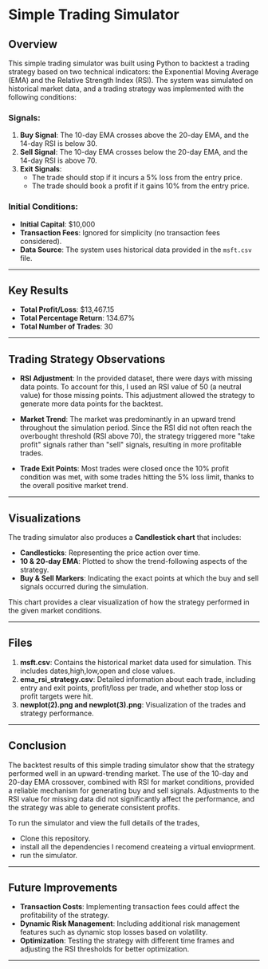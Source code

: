 # Simple Trading Simulator 

## Overview
This simple trading simulator was built using Python to backtest a trading strategy based on two technical indicators: the Exponential Moving Average (EMA) and the Relative Strength Index (RSI). The system was simulated on historical market data, and a trading strategy was implemented with the following conditions:

### Signals:
1. **Buy Signal**: The 10-day EMA crosses above the 20-day EMA, and the 14-day RSI is below 30.
2. **Sell Signal**: The 10-day EMA crosses below the 20-day EMA, and the 14-day RSI is above 70.
3. **Exit Signals**:
   - The trade should stop if it incurs a 5% loss from the entry price.
   - The trade should book a profit if it gains 10% from the entry price.

### Initial Conditions:
- **Initial Capital**: $10,000
- **Transaction Fees**: Ignored for simplicity (no transaction fees considered).
- **Data Source**: The system uses historical data provided in the `msft.csv` file.

---

## Key Results
- **Total Profit/Loss**: $13,467.15
- **Total Percentage Return**: 134.67%
- **Total Number of Trades**: 30

---

## Trading Strategy Observations
- **RSI Adjustment**: In the provided dataset, there were days with missing data points. To account for this, I used an RSI value of 50 (a neutral value) for those missing points. This adjustment allowed the strategy to generate more data points for the backtest.
  
- **Market Trend**: The market was predominantly in an upward trend throughout the simulation period. Since the RSI did not often reach the overbought threshold (RSI above 70), the strategy triggered more "take profit" signals rather than "sell" signals, resulting in more profitable trades. 

- **Trade Exit Points**: Most trades were closed once the 10% profit condition was met, with some trades hitting the 5% loss limit, thanks to the overall positive market trend.

---

## Visualizations

The trading simulator also produces a **Candlestick chart** that includes:
- **Candlesticks**: Representing the price action over time.
- **10 & 20-day EMA**: Plotted to show the trend-following aspects of the strategy.
- **Buy & Sell Markers**: Indicating the exact points at which the buy and sell signals occurred during the simulation.

This chart provides a clear visualization of how the strategy performed in the given market conditions.

---

## Files
1. **msft.csv**: Contains the historical market data used for simulation. This includes  dates,high,low,open and close values.
2. **ema_rsi_strategy.csv**: Detailed information about each trade, including entry and exit points, profit/loss per trade, and whether stop loss or profit targets were hit.
3. **newplot(2).png and newplot(3).png**: Visualization of the trades and strategy performance.

---

## Conclusion
The backtest results of this simple trading simulator show that the strategy performed well in an upward-trending market. The use of the 10-day and 20-day EMA crossover, combined with RSI for market conditions, provided a reliable mechanism for generating buy and sell signals. Adjustments to the RSI value for missing data did not significantly affect the performance, and the strategy was able to generate consistent profits.

To run the simulator and view the full details of the trades, 
- Clone this repository.
- install all the dependencies I recomend createing a virtual envioprment.
- run the simulator.

---

## Future Improvements
- **Transaction Costs**: Implementing transaction fees could affect the profitability of the strategy.
- **Dynamic Risk Management**: Including additional risk management features such as dynamic stop losses based on volatility.
- **Optimization**: Testing the strategy with different time frames and adjusting the RSI thresholds for better optimization.

---


